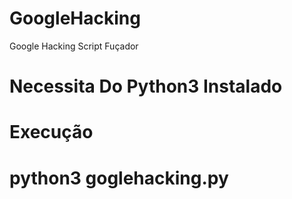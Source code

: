 # GoogleHacking
 Google Hacking Script Fuçador 
# Necessita Do Python3 Instalado 
# Execução 
# python3 goglehacking.py
